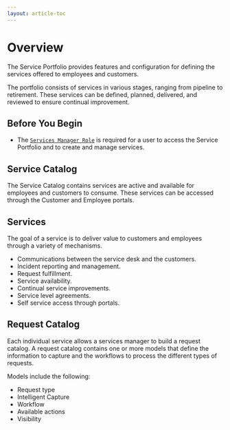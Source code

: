 ```yaml
---
layout: article-toc
---
```

# Overview
The Service Portfolio provides features and configuration for defining the services offered to employees and customers.

The portfolio consists of services in various stages, ranging from pipeline to retirement. These services can be defined, planned, delivered, and reviewed to ensure continual improvement.

## Before You Begin
* The [`Services Manager Role`](/servicemanager-config/setup/service-manager-roles#services) is required for a user to access the Service Portfolio and to create and manage services.

## Service Catalog
The Service Catalog contains services are active and available for employees and customers to consume.  These services can be accessed through the Customer and Employee portals.

## Services
The goal of a service is to deliver value to customers and employees through a variety of mechanisms.

* Communications between the service desk and the customers.
* Incident reporting and management.
* Request fulfillment.
* Service availability.
* Continual service improvements.
* Service level agreements.
* Self service access through portals.

## Request Catalog
Each individual service allows a services manager to build a request catalog.  A request catalog contains one or more models that define the information to capture and the workflows to process the different types of requests.

Models include the following:
* Request type
* Intelligent Capture
* Workflow
* Available actions
* Visibility 
